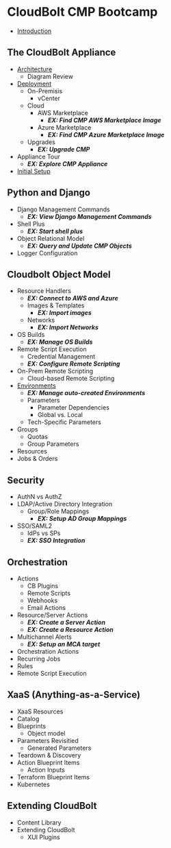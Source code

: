 # CloudBolt CMP Bootcamp

* [Introduction](introduction.md)

## The CloudBolt Appliance

- [Architecture](appliance/architecture.md)
  - Diagram Review
- [Deployment](appliance/deployment.md)
  - On-Premisis 
    - vCenter
  - Cloud
    - AWS Marketplace
      - ***EX: Find CMP AWS Marketplace Image***
    - Azure Marketplace
      - ***EX: Find CMP Azure Marketplace Image***
  - Upgrades
    - ***EX: Upgrade CMP***
- Appliance Tour
  - ***EX: Explore CMP Appliance***
- [Initial Setup](appliance/initial_setup.md)

## Python and Django

- Django Management Commands
  - ***EX: View Django Management Commands***
- Shell Plus
  - ***EX: Start shell plus***
- Object Relational Model
  - ***EX: Query and Update CMP Objects***
- Logger Configuration

## Cloudbolt Object Model

- Resource Handlers
  - ***EX: Connect to AWS and Azure***
  - Images & Templates
    - ***EX: Import images***
  - Networks
    - ***EX: Import Networks***
- OS Builds
  - ***EX: Manage OS Builds***
- Remote Script Execution
  - Credential Management
  - ***EX: Configure Remote Scripting***
- On-Prem Remote Scripting
  - Cloud-based Remote Scripting
- [Environments](cloudbolt_object_model/environments.md)
  - ***EX: Manage auto-created Environments***
  - Parameters
    - Parameter Dependencies
    - Global vs. Local
  - Tech-Specific Parameters
- Groups
  - Quotas
  - Group Parameters
- Resources
- Jobs & Orders

## Security

- AuthN vs AuthZ
- LDAP/Active Directory Integration
  - Group/Role Mappings
    - ***EX: Setup AD Group Mappings***
- SSO/SAML2
  - IdPs vs SPs
  - ***EX: SSO Integration***

## Orchestration

- Actions
    - CB Plugins
    - Remote Scripts
    - Webhooks
    - Email Actions
- Resource/Server Actions
  - ***EX: Create a Server Action***
  - ***EX: Create a Resource Action***
- Multichannel Alerts
  - ***EX: Setup an MCA target***
- Orchestration Actions
- Recurring Jobs
- Rules
- Remote Script Execution

## XaaS (Anything-as-a-Service)
- XaaS Resources
- Catalog
- Blueprints
  - Object model
- Parameters Revisitied
  - Generated Parameters
- Teardown & Discovery
- Action Blueprint Items
  - Action Inputs
- Terraform Blueprint Items
- Kubernetes

## Extending CloudBolt
- Content Library
- Extending CloudBolt
  - XUI Plugins

